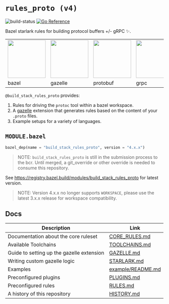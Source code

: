 # `rules_proto (v4)`

![build-status](https://github.com/stackb/rules_proto/actions/workflows/ci.yaml/badge.svg)
[![Go Reference](https://pkg.go.dev/badge/github.com/stackb/rules_proto.svg)](https://pkg.go.dev/github.com/stackb/rules_proto)

Bazel starlark rules for building protocol buffers +/- gRPC :sparkles:.

<table border="0">
  <tr>
    <td><img src="https://upload.wikimedia.org/wikipedia/commons/7/7d/Bazel_logo.svg" height="120"/></td>
    <td><img src="https://user-images.githubusercontent.com/50580/141892423-5205bbfd-8487-442b-81c7-f56fa3d1f69e.jpeg" height="120"/></td>
    <td><img src="https://user-images.githubusercontent.com/50580/141900696-bfb2d42d-5d2c-46f8-bd9f-06515969f6a2.png" height="120"/></td>
    <td><img src="https://avatars2.githubusercontent.com/u/7802525?v=4&s=400" height="120"/></td>
  </tr>
  <tr>
    <td>bazel</td>
    <td>gazelle</td>
    <td>protobuf</td>
    <td>grpc</td>
  </tr>
</table>

`@build_stack_rules_proto` provides:

1. Rules for driving the `protoc` tool within a bazel workspace.
2. A [gazelle](https://github.com/bazelbuild/bazel-gazelle/) extension that
   generates rules based on the content of your `.proto` files.
3. Example setups for a variety of languages.

## `MODULE.bazel`

```py
bazel_dep(name = "build_stack_rules_proto", version = "4.x.x")
```

> NOTE: `build_stack_rules_proto` is still in the submission process to the bcr.
> Until merged, a git_override or other override is needed to consume this
> repository.

See <https://registry.bazel.build/modules/build_stack_rules_proto> for latest version.

> NOTE: Version 4.x.x no longer supports `WORKSPACE`, please use the latest
> 3.x.x release for workspace compatibility.

## Docs

| Description                               | Link                                    |
|-------------------------------------------|-----------------------------------------|
| Documentation about the core ruleset      | [CORE_RULES.md](/docs/CORE_RULES.md)    |
| Available Toolchains                      | [TOOLCHAINS.md](/docs/TOOLCHAINS.md)    |
| Guide to setting up the gazelle extension | [GAZELLE.md](/docs/GAZELLE.md)          |
| Writing custom gazelle logic              | [STARLARK.md](/docs/STARLARK.md)        |
| Examples                                  | [example/README.md](/example/README.md) |
| Preconfigured plugins                     | [PLUGINS.md](/docs/PLUGINS.md)          |
| Preconfigured rules                       | [RULES.md](/docs/RULES.md)              |
| A history of this repository              | [HISTORY.md](/docs/HISTORY.md)          |
